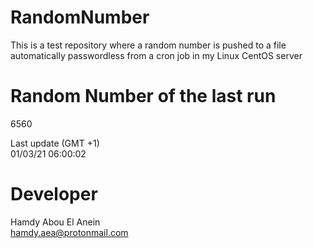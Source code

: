 # RandomNumber    
This is a test repository where a random number is pushed to a file automatically passwordless from a cron job in my Linux CentOS server    
# Random Number of the last run   
6560
      
Last update (GMT +1)    
01/03/21 06:00:02
# Developer    
Hamdy Abou El Anein   
hamdy.aea@protonmail.com

